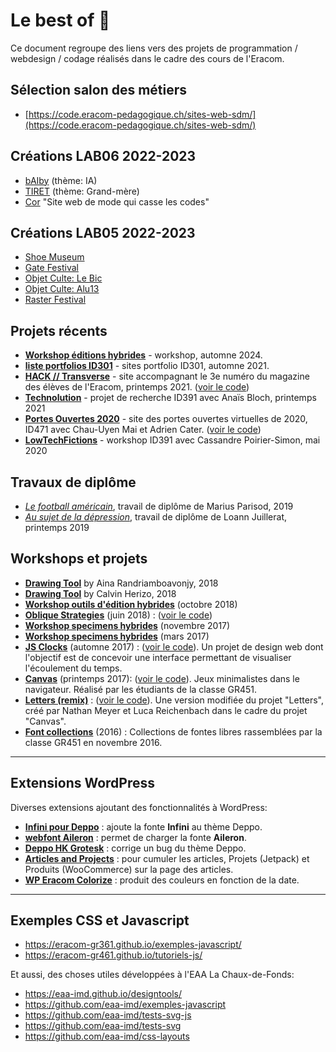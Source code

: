 # Le best of 🎉

Ce document regroupe des liens vers des projets de programmation / webdesign / codage réalisés dans le cadre des cours de l'Eracom.

## Sélection salon des métiers

- [https://code.eracom-pedagogique.ch/sites-web-sdm/](https://code.eracom-pedagogique.ch/sites-web-sdm/)

## Créations LAB06 2022-2023

- [bAIby](https://eracom-id311.github.io/LAB-bAIby/) (thème: IA)
- [TIRET](https://eracom-id311.github.io/LAB-bAIby/) (thème: Grand-mère)
- [Cor](https://eracom-id311.github.io/LAB-Web-Cor/) "Site web de mode qui casse les codes"

## Créations LAB05 2022-2023

- [Shoe Museum](http://code.eracom-pedagogique.ch/ShoeMuseum/)
- [Gate Festival](https://code.eracom-pedagogique.ch/lab05-gatesfestival/)
- [Objet Culte: Le Bic](https://code.eracom-pedagogique.ch/LAB05-BIC/)
- [Objet Culte: Alu13](https://code.eracom-pedagogique.ch/LAB05-ALU13/)
- [Raster Festival](https://code.eracom-pedagogique.ch/LAB05-Raster-Festival/)

## Projets récents
- **[Workshop éditions hybrides](https://code.eracom-pedagogique.ch/workshop-editions-hybrides-2024/)** -  workshop, automne 2024.
- **[liste portfolios ID301](https://github.com/eracom-id301/liste-portfolios-id301)** - sites portfolio ID301, automne 2021.
- **[HACK // Transverse](https://hack.eracom.ch/)** - site accompagnant le 3e numéro du magazine des élèves de l'Eracom, printemps 2021. ([voir le code](https://github.com/eracom/lab-magazine))
- **[Technolution](https://technolution.eracom-pedagogique.ch/)** - projet de recherche ID391 avec Anaïs Bloch, printemps 2021
- **[Portes Ouvertes 2020](https://po.eracom.ch/)** - site des portes ouvertes virtuelles de 2020, ID471 avec Chau-Uyen Mai et Adrien Cater. ([voir le code](https://github.com/eracom/eracom_po2020))
- **[LowTechFictions](https://lowtechfictions.eracom-pedagogique.ch)** - workshop ID391 avec Cassandre Poirier-Simon, mai 2020

## Travaux de diplôme

- *[Le football américain](https://eracom.github.io/dipl-mparisod-2019/)*, travail de diplôme de Marius Parisod, 2019
- *[Au sujet de la dépression](https://eracom.github.io/dipl-ljuillerat-2019/)*, travail de diplôme de Loann Juillerat, printemps 2019

## Workshops et projets

- **[Drawing Tool](https://eracom.github.io/drawingtool-aina/)** by Aina Randriamboavonjy, 2018
- **[Drawing Tool](https://eracom.github.io/drawingtool-calvin/)** by Calvin Herizo, 2018
- **[Workshop outils d'édition hybrides](https://eracom.github.io/workshop-outils-hybrides-2018/)** (octobre 2018)
- **[Oblique Strategies](https://oblique-strategies.github.io/)** (juin 2018) : ([voir le code](https://github.com/oblique-strategies/oblique-strategies.github.io))
- **[Workshop specimens hybrides](https://eracom.github.io/specimen-hybrides-GR441/)** (novembre 2017)
- **[Workshop specimens hybrides](https://eracom.github.io/specimen-hybrides-GR341/)** (mars 2017)
- **[JS Clocks](https://eracom-gr461.github.io/jsclocks/)** (automne 2017) :  ([voir le code](https://github.com/eracom-gr461?q=jsclocks)). Un projet de design web dont l'objectif est de concevoir une interface permettant de visualiser l'écoulement du temps.
- **[Canvas](https://eracom-gr451.github.io/projet-canvas-launcher/)** (printemps 2017):  ([voir le code](https://github.com/eracom-gr451/projet-canvas-launcher)). Jeux minimalistes dans le navigateur. Réalisé par les étudiants de la classe GR451.
- **[Letters (remix)](https://eracom-gr451.github.io/letters/)** :  ([voir le code](https://github.com/eracom-gr451/letters/)). Une version modifiée du projet "Letters", créé par Nathan Meyer et Luca Reichenbach dans le cadre du projet "Canvas".
- **[Font collections](https://eracom-gr451.github.io/font-collections/)** (2016) : Collections de fontes libres rassemblées par la classe GR451 en novembre 2016. 

***

## Extensions WordPress

Diverses extensions ajoutant des fonctionnalités à WordPress:

- **[Infini pour Deppo](https://github.com/eracom/infini-pour-deppo)** : ajoute la fonte **Infini** au thème Deppo.
- **[webfont Aileron](https://github.com/eracom/webfont-aileron)** : permet de charger la fonte **Aileron**.
- **[Deppo HK Grotesk](https://github.com/eracom/deppo-hk-grotesk)** : corrige un bug du thème Deppo.
- **[Articles and Projects](https://github.com/eracom/articles-and-projects)** : pour cumuler les articles, Projets (Jetpack) et Produits (WooCommerce) sur la page des articles.
- **[WP Eracom Colorize](https://github.com/eracom/wp-eracom-colorize)** : produit des couleurs en fonction de la date.

***

## Exemples CSS et Javascript

- https://eracom-gr361.github.io/exemples-javascript/
- https://eracom-gr461.github.io/tutoriels-js/

Et aussi, des choses utiles développées à l'EAA La Chaux-de-Fonds:

- https://eaa-imd.github.io/designtools/
- https://github.com/eaa-imd/exemples-javascript
- https://github.com/eaa-imd/tests-svg-js
- https://github.com/eaa-imd/tests-svg
- https://github.com/eaa-imd/css-layouts

